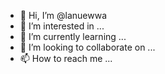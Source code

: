 - 👋 Hi, I’m @lanuewwa
- 👀 I’m interested in ...
- 🌱 I’m currently learning ...
- 💞️ I’m looking to collaborate on ...
- 📫 How to reach me ...

<!---
lanuewwa/lanuewwa is a ✨ special ✨ repository because its `README.md` (this file) appears on your GitHub profile.
You can click the Preview link to take a look at your changes.
--->
